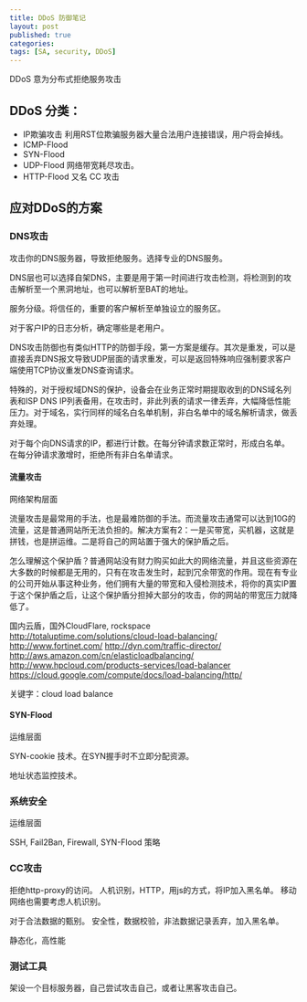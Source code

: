 ```yaml
---
title: DDoS 防御笔记
layout: post
published: true
categories: 
tags: [SA, security, DDoS]
---
```


DDoS 意为分布式拒绝服务攻击

## DDoS 分类：

* IP欺骗攻击 利用RST位欺骗服务器大量合法用户连接错误，用户将会掉线。
* ICMP-Flood 
* SYN-Flood
* UDP-Flood  网络带宽耗尽攻击。
* HTTP-Flood 又名 CC 攻击

## 应对DDoS的方案

### DNS攻击
攻击你的DNS服务器，导致拒绝服务。选择专业的DNS服务。

DNS层也可以选择自架DNS，主要是用于第一时间进行攻击检测，将检测到的攻击解析至一个黑洞地址，也可以解析至BAT的地址。

服务分级。将信任的，重要的客户解析至单独设立的服务区。

对于客户IP的日志分析，确定哪些是老用户。

DNS攻击防御也有类似HTTP的防御手段，第一方案是缓存。其次是重发，可以是直接丢弃DNS报文导致UDP层面的请求重发，可以是返回特殊响应强制要求客户端使用TCP协议重发DNS查询请求。

特殊的，对于授权域DNS的保护，设备会在业务正常时期提取收到的DNS域名列表和ISP DNS IP列表备用，在攻击时，非此列表的请求一律丢弃，大幅降低性能压力。对于域名，实行同样的域名白名单机制，非白名单中的域名解析请求，做丢弃处理。

对于每个向DNS请求的IP，都进行计数。在每分钟请求数正常时，形成白名单。在每分钟请求激增时，拒绝所有非白名单请求。

#### 流量攻击

网络架构层面

流量攻击是最常用的手法，也是最难防御的手法。而流量攻击通常可以达到10G的流量，这是普通网站所无法负担的。解决方案有2：一是买带宽，买机器，这就是拼钱，也是拼运维。二是将自己的网站置于强大的保护盾之后。

怎么理解这个保护盾？普通网站没有财力购买如此大的网络流量，并且这些资源在大多数的时候都是无用的，只有在攻击发生时，起到冗余带宽的作用。现在有专业的公司开始从事这种业务，他们拥有大量的带宽和入侵检测技术，将你的真实IP置于这个保护盾之后，让这个保护盾分担掉大部分的攻击，你的网站的带宽压力就降低了。

国内云盾，国外CloudFlare, rockspace
http://totaluptime.com/solutions/cloud-load-balancing/
http://www.fortinet.com/
http://dyn.com/traffic-director/
http://aws.amazon.com/cn/elasticloadbalancing/
http://www.hpcloud.com/products-services/load-balancer
https://cloud.google.com/compute/docs/load-balancing/http/


关键字：cloud load balance

#### SYN-Flood

运维层面

SYN-cookie 技术。在SYN握手时不立即分配资源。

地址状态监控技术。

### 系统安全

运维层面

SSH, Fail2Ban, Firewall, SYN-Flood 策略

### CC攻击

拒绝http-proxy的访问。
人机识别，HTTP，用js的方式，将IP加入黑名单。
移动网络也需要考虑人机识别。

对于合法数据的甄别。
安全性，数据校验，非法数据记录丢弃，加入黑名单。

静态化，高性能

### 测试工具

架设一个目标服务器，自己尝试攻击自己，或者让黑客攻击自己。
